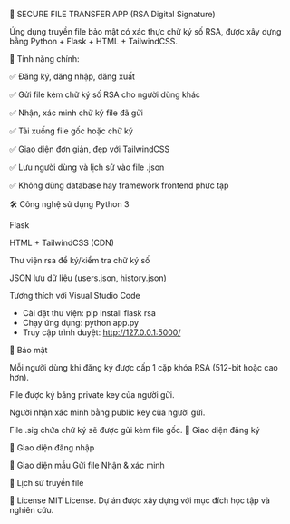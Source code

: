 📁 SECURE FILE TRANSFER APP (RSA Digital Signature)

Ứng dụng truyền file bảo mật có xác thực chữ ký số RSA, được xây dựng bằng Python + Flask + HTML + TailwindCSS.


🚀 Tính năng chính:

✅ Đăng ký, đăng nhập, đăng xuất

✅ Gửi file kèm chữ ký số RSA cho người dùng khác

✅ Nhận, xác minh chữ ký file đã gửi

✅ Tải xuống file gốc hoặc chữ ký

✅ Giao diện đơn giản, đẹp với TailwindCSS

✅ Lưu người dùng và lịch sử vào file .json

✅ Không dùng database hay framework frontend phức tạp

🛠️ Công nghệ sử dụng
Python 3

Flask

HTML + TailwindCSS (CDN)

Thư viện rsa để ký/kiểm tra chữ ký số

JSON lưu dữ liệu (users.json, history.json)

Tương thích với Visual Studio Code

- Cài đặt thư viện:
pip install flask rsa
- Chạy ứng dụng:
python app.py
- Truy cập trình duyệt:
http://127.0.0.1:5000/

🔐 Bảo mật

Mỗi người dùng khi đăng ký được cấp 1 cặp khóa RSA (512-bit hoặc cao hơn).

File được ký bằng private key của người gửi.

Người nhận xác minh bằng public key của người gửi.

File .sig chứa chữ ký sẽ được gửi kèm file gốc.
📸 Giao diện đăng ký 

📸 Giao diện đăng nhập


📸 Giao diện mẫu
Gửi file	Nhận & xác minh


📸 Lịch sử truyền file


📝 License
MIT License. Dự án được xây dựng với mục đích học tập và nghiên cứu.








